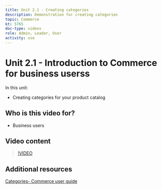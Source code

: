```yaml
---
title: Unit 2.1 - Creating categories
description: Demonstration for creating categories
topic: Commerce
kt: 5765
doc-type: videos
role: Admin, Leader, User
activity: use
---
```


# Unit 2.1 - Introduction to Commerce for business userss

In this unit:

- Creating categories for your product catalog

## Who is this video for?

- Business users

## Video content

>[!VIDEO](https://video.tv.adobe.com/v/35950?quality=12&learn=on)

## Additional resources

[Categories- Commerce user guide](https://docs.magento.com/user-guide/catalog/categories.html)
